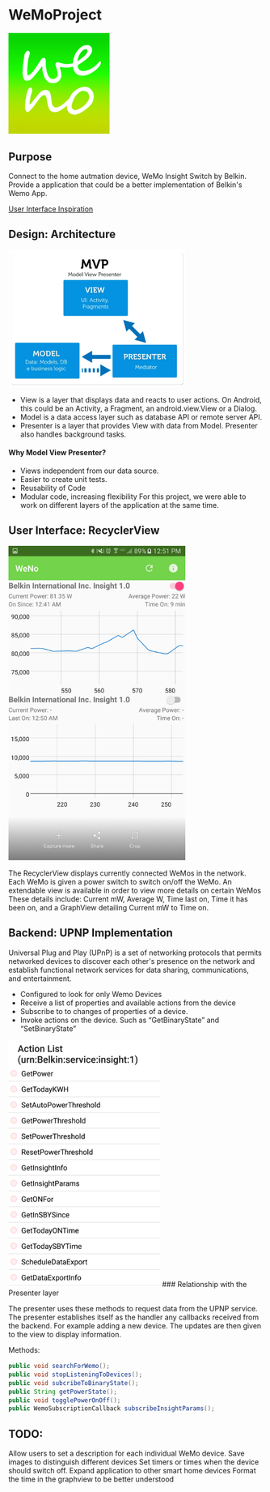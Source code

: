 # WeMoProject

<img src="https://github.com/phnxdestroyer/WeMoProject/blob/master/markdown/markdown.png" width="200">


## Purpose
Connect to the home autmation device, WeMo Insight Switch by Belkin. Provide a application that could be a better implementation of Belkin's Wemo App.

  
  [User Interface Inspiration](https://github.com/phnxdestroyer/WeMoProject/blob/master/markdown/design%20interface.png)
  
## Design: Architecture


<img src="https://github.com/phnxdestroyer/WeMoProject/blob/master/markdown/architecture.png" width="350" alt = "Model-View-Presenter">

* View is a layer that displays data and reacts to user actions. On Android, this could be an Activity, a Fragment, an android.view.View or a Dialog.
* Model is a data access layer such as database API or remote server API.
* Presenter is a layer that provides View with data from Model. Presenter also handles background tasks. 

#### Why Model View Presenter?
* Views independent from our data source.
* Easier to create unit tests.
* Reusability of Code
* Modular code, increasing flexibility
For this project, we were able to work on different layers of the application at the same time.

## User Interface: RecyclerView
<img src="https://github.com/phnxdestroyer/WeMoProject/blob/master/markdown/final%20screenshot%201.png" width="350">

The RecyclerView displays currently connected WeMos in the network.
Each WeMo is given a power switch to switch on/off the WeMo.
An extendable view is available in order to view more details on certain WeMos
These details include: Current mW, Average W, Time last on, Time it has been on, and a GraphView detailing Current mW to Time on.


## Backend: UPNP Implementation
Universal Plug and Play (UPnP) is a set of networking protocols that permits networked devices to discover each other's presence on the network and establish functional network services for data sharing, communications, and entertainment. 
* Configured to look for only Wemo Devices
* Receive a list of properties and available actions from the device
*	Subscribe to to changes of properties of a device.
*	Invoke actions on the device. Such as “GetBinaryState” and “SetBinaryState”
<img src="https://github.com/phnxdestroyer/WeMoProject/blob/master/markdown/action%20services.png" width="300">
### Relationship with the Presenter layer

The presenter uses these methods to request data from the UPNP service. 
The presenter establishes itself as the handler any callbacks received from the backend. For example adding a new device.
The updates are then given to the view to display information.

Methods:
```java
public void searchForWemo();
public void stopListeningToDevices();
public void subcribeToBinaryState();
public String getPowerState();
public void togglePowerOnOff();
public WemoSubscriptionCallback subscribeInsightParams();
```
## TODO:
Allow users to set a description for each individual WeMo device.
Save images to distinguish different devices
Set timers or times when the device should switch off.
Expand application to other smart home devices
Format the time in the graphview to be better understood

